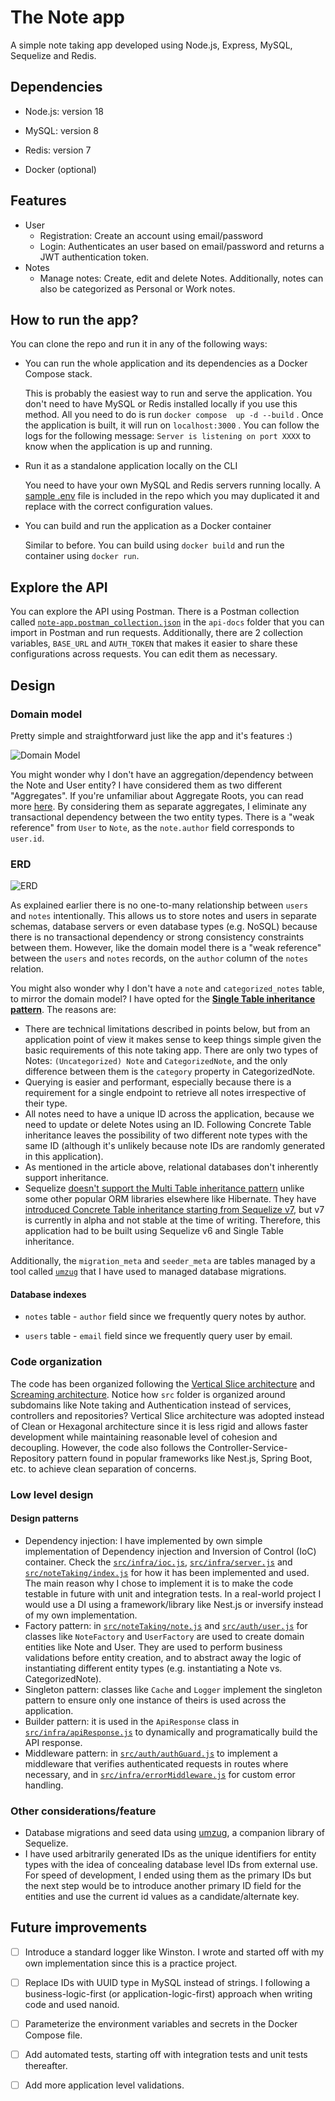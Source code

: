 # The Note app

A simple note taking app developed using Node.js, Express, MySQL, Sequelize and Redis.

## Dependencies

- Node.js: version 18

- MySQL: version 8

- Redis: version 7

- Docker (optional)

## Features

- User
  - Registration: Create an account using email/password
  - Login: Authenticates an user based on email/password and returns a JWT authentication token.
- Notes
  - Manage notes: Create, edit and delete Notes. Additionally, notes can also be categorized as Personal or Work notes.

## How to run the app?

You can clone the repo and run it in any of the following ways:

- You can run the whole application and its dependencies as a Docker Compose stack.

  This is probably the easiest way to run and serve the application. You don't need to have MySQL or Redis installed locally if you use this method. All you need to do is run `docker compose  up -d --build` . Once the application is built, it will run on `localhost:3000` . You can follow the logs for the following message: `Server is listening on port XXXX` to know when the application is up and running.

- Run it as a standalone application locally on the CLI

  You need to have your own MySQL and Redis servers running locally. A [sample .env](.sample.env) file is included in the repo which you may duplicated it and replace with the correct configuration values.

- You can build and run the application as a Docker container

  Similar to before. You can build using `docker build` and run the container using `docker run`.

## Explore the API

You can explore the API using Postman. There is a Postman collection called [`note-app.postman_collection.json`](api-docs/note-app.postman_collection.json) in the `api-docs` folder that you can import in Postman and run requests. Additionally, there are 2 collection variables, `BASE_URL` and `AUTH_TOKEN` that makes it easier to share these configurations across requests. You can edit them as necessary.

## Design

### Domain model

Pretty simple and straightforward just like the app and it's features :)

![Domain Model](https://github.com/idl99/note-app/assets/27432836/7b4ea9bd-5343-49de-a1cc-b79ea00a7d0f)

You might wonder why I don't have an aggregation/dependency between the Note and User entity? I have considered them as two different "Aggregates". If you're unfamiliar about Aggregate Roots, you can read more [here](https://martinfowler.com/bliki/DDD_Aggregate.html). By considering them as separate aggregates, I eliminate any transactional dependency between the two entity types. There is a "weak reference" from `User` to `Note`, as the `note.author` field corresponds to `user.id`.

### ERD

![ERD](https://github.com/idl99/note-app/assets/27432836/c90e7988-8a1b-4180-829b-e497e69760c4)

As explained earlier there is no one-to-many relationship between `users` and `notes` intentionally. This allows us to store notes and users in separate schemas, database servers or even database types (e.g. NoSQL) because there is no transactional dependency or strong consistency constraints between them. However, like the domain model there is a "weak reference" between the `users` and `notes` records, on the `author` column of the `notes` relation.

You might also wonder why I don't have a `note` and `categorized_notes` table, to mirror the domain model? I have opted for the **[Single Table inheritance pattern](https://martinfowler.com/eaaCatalog/singleTableInheritance.html)**. The reasons are:

- There are technical limitations described in points below, but from an application point of view it makes sense to keep things simple given the basic requirements of this note taking app. There are only two types of Notes: `(Uncategorized) Note` and `CategorizedNote`, and the only difference between them is the `category` property in CategorizedNote.
- Querying is easier and performant, especially because there is a requirement for a single endpoint to retrieve all notes irrespective of their type.
- All notes need to have a unique ID across the application, because we need to update or delete Notes using an ID. Following Concrete Table inheritance leaves the possibility of two different note types with the same ID (although it's unlikely because note IDs are randomly generated in this application).
- As mentioned in the article above, relational databases don't inherently support inheritance.
- Sequelize [doesn't support the Multi Table inheritance pattern](https://github.com/sequelize/sequelize/issues/10039) unlike some other popular ORM libraries elsewhere like Hibernate. They have [introduced Concrete Table inheritance starting from Sequelize v7](https://github.com/sequelize/sequelize/issues/6502), but v7 is currently in alpha and not stable at the time of writing. Therefore, this application had to be built using Sequelize v6 and Single Table inheritance.

Additionally, the `migration_meta` and `seeder_meta` are tables managed by a tool called [`umzug`](https://www.npmjs.com/package/umzug) that I have used to managed database migrations.

#### Database indexes

- `notes` table - `author` field since we frequently query notes by author.

- `users` table - `email` field since we frequently query user by email.

### Code organization

The code has been organized following the [Vertical Slice architecture](https://www.jimmybogard.com/vertical-slice-architecture/) and [Screaming architecture](https://blog.cleancoder.com/uncle-bob/2011/09/30/Screaming-Architecture.html). Notice how `src` folder is organized around subdomains like Note taking and Authentication instead of services, controllers and repositories? Vertical Slice architecture was adopted instead of Clean or Hexagonal architecture since it is less rigid and allows faster development while maintaining reasonable level of cohesion and decoupling. However, the code also follows the Controller-Service-Repository pattern found in popular frameworks like Nest.js, Spring Boot, etc. to achieve clean separation of concerns.

### Low level design

#### Design patterns

- Dependency injection: I have implemented by own simple implementation of Dependency injection and Inversion of Control (IoC) container. Check the [`src/infra/ioc.js`](src\infra\ioc.js), [`src/infra/server.js`](src\infra\server.js) and [`src/noteTaking/index.js`](src\noteTaking\index.js) for how it has been implemented and used. The main reason why I chose to implement it is to make the code testable in future with unit and integration tests. In a real-world project I would use a DI using a framework/library like Nest.js or inversify instead of my own implementation.
- Factory pattern: in [`src/noteTaking/note.js`](src/noteTaking/note.js) and [`src/auth/user.js`](src/auth/user.js) for classes like `NoteFactory` and `UserFactory` are used to create domain entities like Note and User. They are used to perform business validations before entity creation, and to abstract away the logic of instantiating different entity types (e.g. instantiating a Note vs. CategorizedNote).
- Singleton pattern: classes like `Cache` and `Logger` implement the singleton pattern to ensure only one instance of theirs is used across the application.
- Builder pattern: it is used in the `ApiResponse` class in [`src/infra/apiResponse.js`](src\infra\apiResponse.js) to dynamically and programatically build the API response.
- Middleware pattern: in [`src/auth/authGuard.js`](src\auth\authGuard.js) to implement a middleware that verifies authenticated requests in routes where necessary, and in [`src/infra/errorMiddleware.js`](src\infra\errorMiddleware.js) for custom error handling.

### Other considerations/feature

- Database migrations and seed data using [umzug](https://www.npmjs.com/package/umzug), a companion library of Sequelize.
- I have used arbitrarily generated IDs as the unique identifiers for entity types with the idea of concealing database level IDs from external use. For speed of development, I ended using them as the primary IDs but the next step would be to introduce another primary ID field for the entities and use the current id values as a candidate/alternate key.

## Future improvements

-[ ] Introduce a standard logger like Winston. I wrote and started off with my own implementation since this is a practice project.

-[ ] Replace IDs with UUID type in MySQL instead of strings. I following a business-logic-first (or application-logic-first) approach when writing code and used nanoid.

-[ ] Parameterize the environment variables and secrets in the Docker Compose file.

-[ ] Add automated tests, starting off with integration tests and unit tests thereafter.

-[ ] Add more application level validations.
